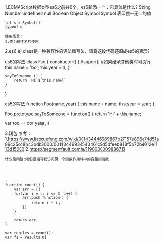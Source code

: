 1.ECMAScript数据类型es6之前共6个，es6新添一个；它具体是什么?
	String Number undefined null Boolean Object Symbol
	Symbol 表示独一无二的值

	let s = Symbol();
	typeof s

	使用场景：
	1.作为属性名的使用


2.es6 的 class是一种兼容性的语法糖写法，请将这段代码还原成es5的表示?

es6的写法
class Foo {
	constructor() {
		//super(); //如果继承其他类时可执行
		this.name = 'bo';
		this.year = 4;
	}

	sayToSomeone () {
		return `Hi ${this.name}`
	}
}

es5的写法
function Foo(name,year) {
	this.name =  name;
	this.year = year;
}

Foo.prototype.sayToSomeone = function() {
	return 'Hi' + this.name;
}

var foo = Foo('yanji',1)

3.闭包 
 参考：
 	1.https://www.liaoxuefeng.com/wiki/001434446689867b27157e896e74d51a89c25cc8b43bdb3000/00143449934543461c9d5dfeeb848f5b72bd012e1113d15000
	2.https://segmentfault.com/a/1190000009886713

	什么是闭包:闭包是指有权访问另一个函数作用域中的变量的函数
		




	function count() {
		var arr = [];
		for(var i = 1; i <= 3; i++) {
			arr.push(function() {
				return i * i；
			})
		}

		return arr;
	}

	var resules = count();
	var f1 = results[0]